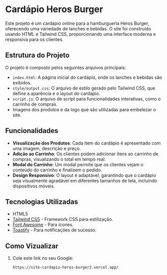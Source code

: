 # Cardápio Heros Burger

Este projeto é um cardápio online para a hamburgueria Heros Burger, oferecendo uma variedade de lanches e bebidas. O site foi construído usando HTML e Tailwind CSS, proporcionando uma interface moderna e responsiva para os clientes.

## Estrutura do Projeto

O projeto é composto pelos seguintes arquivos principais:

- `index.html`: A página inicial do cardápio, onde os lanches e bebidas são exibidos.
- `style/output.css`: O arquivo de estilo gerado pelo Tailwind CSS, que define a aparência e o layout do cardápio.
- `script.js`: O arquivo de script para funcionalidades interativas, como o carrinho de compras.
- Imagens dos produtos e da logo que são utilizadas para embelezar o site.

## Funcionalidades

- **Visualização dos Produtos**: Cada item do cardápio é apresentado com uma imagem, descrição e preço.
- **Adição ao Carrinho**: Os clientes podem adicionar itens ao carrinho de compras, visualizando o total em tempo real.
- **Modal do Carrinho**: Um modal permite que os clientes vejam o conteúdo do carrinho e finalizem o pedido.
- **Design Responsivo**: O layout é adaptável, garantindo que o cardápio seja visualmente agradável em diferentes tamanhos de tela, incluindo dispositivos móveis.

## Tecnologias Utilizadas

- HTML5
- [Tailwind CSS](https://tailwindcss.com/) - Framework CSS para estilização.
- [Font Awesome](https://fontawesome.com/) - Para ícones.
- [Toastify](https://github.com/mercadolibre/toastify-js) - Para notificações de sucesso.

## Como Vizualizar

1. Cole este link no seu Google:
   ```bash
   https://site-cardapio-heros-burger2.vercel.app/
